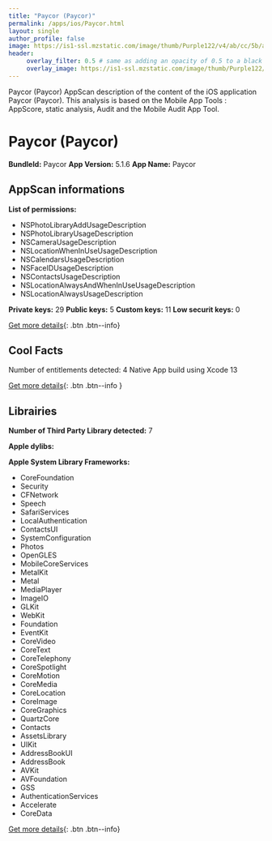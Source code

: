 ```yaml
---
title: "Paycor (Paycor)"
permalink: /apps/ios/Paycor.html
layout: single
author_profile: false
image: https://is1-ssl.mzstatic.com/image/thumb/Purple122/v4/ab/cc/5b/abcc5ba6-59f6-afa9-754c-bcc46a9e5fc6/AppIcon-0-0-1x_U007emarketing-0-0-0-5-0-0-sRGB-0-0-0-GLES2_U002c0-512MB-85-220-0-0.png/512x512bb.jpg
header: 
     overlay_filter: 0.5 # same as adding an opacity of 0.5 to a black background
     overlay_image: https://is1-ssl.mzstatic.com/image/thumb/Purple122/v4/ab/cc/5b/abcc5ba6-59f6-afa9-754c-bcc46a9e5fc6/AppIcon-0-0-1x_U007emarketing-0-0-0-5-0-0-sRGB-0-0-0-GLES2_U002c0-512MB-85-220-0-0.png/512x512bb.jpg
---
```

Paycor (Paycor) AppScan description of the content of the iOS application Paycor (Paycor). This analysis is based on the Mobile App Tools : AppScore, static analysis, Audit and the Mobile Audit App Tool.

# Paycor (Paycor)

**BundleId:** Paycor
**App Version:** 5.1.6
**App Name:** Paycor


## AppScan informations 

**List of permissions:** 
- NSPhotoLibraryAddUsageDescription
- NSPhotoLibraryUsageDescription
- NSCameraUsageDescription
- NSLocationWhenInUseUsageDescription
- NSCalendarsUsageDescription
- NSFaceIDUsageDescription
- NSContactsUsageDescription
- NSLocationAlwaysAndWhenInUseUsageDescription
- NSLocationAlwaysUsageDescription
  
  
**Private keys:** 29
**Public keys:** 5
**Custom keys:** 11
**Low securit keys:** 0
  
[Get more details](/pricing.html){: .btn .btn--info}

## Cool Facts

Number of entitlements detected: 4
Native App
build using Xcode 13
  
[Get more details](/pricing.html){: .btn .btn--info }

## Librairies 
**Number of Third Party Library detected:** 7


**Apple dylibs:**


**Apple System Library Frameworks:**
- CoreFoundation
- Security
- CFNetwork
- Speech
- SafariServices
- LocalAuthentication
- ContactsUI
- SystemConfiguration
- Photos
- OpenGLES
- MobileCoreServices
- MetalKit
- Metal
- MediaPlayer
- ImageIO
- GLKit
- WebKit
- Foundation
- EventKit
- CoreVideo
- CoreText
- CoreTelephony
- CoreSpotlight
- CoreMotion
- CoreMedia
- CoreLocation
- CoreImage
- CoreGraphics
- QuartzCore
- Contacts
- AssetsLibrary
- UIKit
- AddressBookUI
- AddressBook
- AVKit
- AVFoundation
- GSS
- AuthenticationServices
- Accelerate
- CoreData


  
[Get more details](/pricing.html){: .btn .btn--info}


